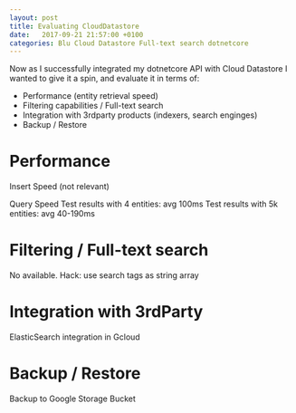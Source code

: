 ```yaml
---
layout: post
title: Evaluating CloudDatastore
date:   2017-09-21 21:57:00 +0100
categories: Blu Cloud Datastore Full-text search dotnetcore
---
```


Now as I successfully integrated my dotnetcore API with Cloud Datastore I wanted to give it a spin, and evaluate it in terms of:
* Performance (entity retrieval speed)
* Filtering capabilities / Full-text search
* Integration with 3rdparty products (indexers, search enginges)
* Backup / Restore

# Performance

Insert Speed (not relevant)

Query Speed
Test results with 4 entities:
avg 100ms
Test results with 5k entities:
avg 40-190ms

# Filtering / Full-text search
No available.
Hack: use search tags as string array

# Integration with 3rdParty
ElasticSearch integration in Gcloud

# Backup / Restore
Backup to Google Storage Bucket



